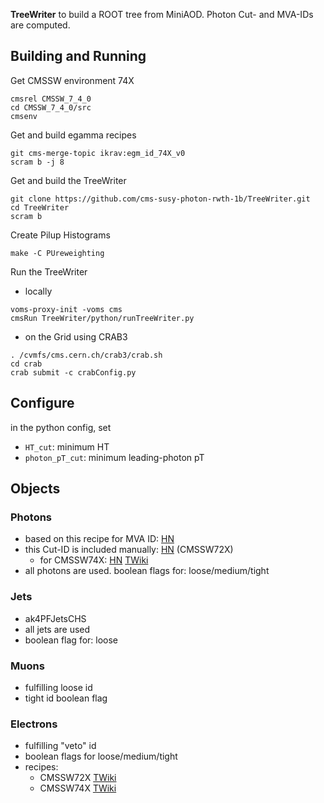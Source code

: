 **TreeWriter** to build a ROOT tree from MiniAOD. Photon Cut- and MVA-IDs are computed.

## Building and Running ##
Get CMSSW environment 74X

```
cmsrel CMSSW_7_4_0
cd CMSSW_7_4_0/src
cmsenv
```
Get and build egamma recipes

```
git cms-merge-topic ikrav:egm_id_74X_v0
scram b -j 8
```
Get and build the TreeWriter

```
git clone https://github.com/cms-susy-photon-rwth-1b/TreeWriter.git
cd TreeWriter
scram b
```
Create Pilup Histograms

```
make -C PUreweighting
```
Run the TreeWriter
- locally
```
voms-proxy-init -voms cms
cmsRun TreeWriter/python/runTreeWriter.py
```
- on the Grid using CRAB3
```
. /cvmfs/cms.cern.ch/crab3/crab.sh
cd crab
crab submit -c crabConfig.py
```

## Configure ##
in the python config, set
- `HT_cut`: minimum HT
- `photon_pT_cut`: minimum leading-photon pT

## Objects ##
### Photons ###
- based on this recipe for MVA ID: [HN](https://hypernews.cern.ch/HyperNews/CMS/get/egamma/1552.html)
- this Cut-ID is included manually: [HN](https://hypernews.cern.ch/HyperNews/CMS/get/egamma/1541.html) (CMSSW72X)
  * for CMSSW74X: [HN](https://hypernews.cern.ch/HyperNews/CMS/get/egamma/1573.html) [TWiki](https://twiki.cern.ch/twiki/bin/viewauth/CMS/CutBasedPhotonIdentificationRun2#Recipe_for_regular_users_for_74X)
- all photons are used. boolean flags for: loose/medium/tight

### Jets ###
- ak4PFJetsCHS
- all jets are used
- boolean flag for: loose

### Muons ###
- fulfilling loose id
- tight id boolean flag

### Electrons ###
- fulfilling "veto" id
- boolean flags for loose/medium/tight
- recipes:
  * CMSSW72X [TWiki](https://twiki.cern.ch/twiki/bin/view/CMS/CutBasedElectronIdentificationRun2#Recipe_for_regular_users_for_min)
  * CMSSW74X [TWiki](https://twiki.cern.ch/twiki/bin/view/CMS/CutBasedElectronIdentificationRun2#Recipe_for_regular_users_for_74X)
